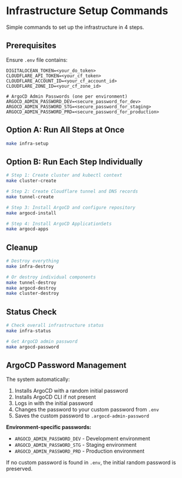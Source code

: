 # Infrastructure Setup Commands

Simple commands to set up the infrastructure in 4 steps.

## Prerequisites

Ensure `.env` file contains:
```
DIGITALOCEAN_TOKEN=<your_do_token>
CLOUDFLARE_API_TOKEN=<your_cf_token>
CLOUDFLARE_ACCOUNT_ID=<your_cf_account_id>
CLOUDFLARE_ZONE_ID=<your_cf_zone_id>

# ArgoCD Admin Passwords (one per environment)
ARGOCD_ADMIN_PASSWORD_DEV=<secure_password_for_dev>
ARGOCD_ADMIN_PASSWORD_STG=<secure_password_for_staging>
ARGOCD_ADMIN_PASSWORD_PRD=<secure_password_for_production>
```

## Option A: Run All Steps at Once

```bash
make infra-setup
```

## Option B: Run Each Step Individually

```bash
# Step 1: Create cluster and kubectl context
make cluster-create

# Step 2: Create Cloudflare tunnel and DNS records
make tunnel-create

# Step 3: Install ArgoCD and configure repository
make argocd-install

# Step 4: Install ArgoCD ApplicationSets
make argocd-apps
```

## Cleanup

```bash
# Destroy everything
make infra-destroy

# Or destroy individual components
make tunnel-destroy
make argocd-destroy
make cluster-destroy
```

## Status Check

```bash
# Check overall infrastructure status
make infra-status

# Get ArgoCD admin password
make argocd-password
```

## ArgoCD Password Management

The system automatically:
1. Installs ArgoCD with a random initial password
2. Installs ArgoCD CLI if not present
3. Logs in with the initial password
4. Changes the password to your custom password from `.env`
5. Saves the custom password to `.argocd-admin-password`

**Environment-specific passwords:**
- `ARGOCD_ADMIN_PASSWORD_DEV` - Development environment
- `ARGOCD_ADMIN_PASSWORD_STG` - Staging environment  
- `ARGOCD_ADMIN_PASSWORD_PRD` - Production environment

If no custom password is found in `.env`, the initial random password is preserved.